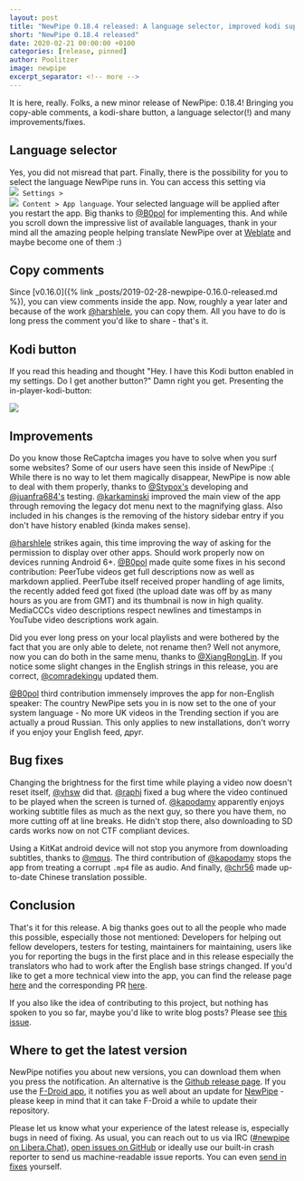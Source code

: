 ```yaml
---
layout: post
title: "NewPipe 0.18.4 released: A language selector, improved kodi support and more"
short: "NewPipe 0.18.4 released"
date: 2020-02-21 00:00:00 +0100
categories: [release, pinned]
author: Poolitzer
image: newpipe
excerpt_separator: <!-- more -->
---
```


It is here, really. Folks, a new minor release of NewPipe: 0.18.4! Bringing you copy-able comments, a kodi-share button, a language selector(!) and many improvements/fixes.
<!-- more -->

## Language selector

Yes, you did not misread that part. Finally, there is the possibility for you to select the language NewPipe runs in. You can access this setting via <code><nobr><img src="{{ site.baseurl }}/img/icons/baseline-settings-20px.svg" /> Settings</nobr> > <nobr><img src="{{ site.baseurl }}/img/icons/baseline-language-20px.svg" /> Content</nobr> > <nobr>App language</nobr></code>. Your selected language will be applied after you restart the app. Big thanks to [@B0pol](https://github.com/B0pol) for implementing this. And while you scroll down the impressive list of available languages, thank in your mind all the amazing people helping translate NewPipe over at [Weblate](https://hosted.weblate.org/projects/newpipe/) and maybe become one of them :)

## Copy comments

Since [v0.16.0]({% link _posts/2019-02-28-newpipe-0.16.0-released.md %}), you can view comments inside the app. Now, roughly a year later and because of the work [@harshlele](https://github.com/harshlele), you can copy them. All you have to do is long press the comment you'd like to share - that's it.

## Kodi button

If you read this heading and thought "Hey. I have this Kodi button enabled in my settings. Do I get another button?" Damn right you get. Presenting the in-player-kodi-button:

<img class="no-flow vertical" src="{{ site.baseurl }}/img/screenshots/kodi_player_button.jpg"/>


## Improvements

Do you know those ReCaptcha images you have to solve when you surf some websites? Some of our users have seen this inside of NewPipe :( While there is no way to let them magically disappear, NewPipe is now able to deal with them properly, thanks to [@Stypox's](https://github.com/Stypox) developing and [@juanfra684's](https://github.com/juanfra684) testing. [@karkaminski](https://github.com/karkaminski) improved the main view of the app through removing the legacy dot menu next to the magnifying glass. Also included in his changes is the removing of the history sidebar entry if you don't have history enabled (kinda makes sense). 

[@harshlele](https://github.com/harshlele) strikes again, this time improving the way of asking for the permission to display over other apps. Should work properly now on devices running Android 6+. [@B0pol](https://github.com/B0pol) made quite some fixes in his second contribution: PeerTube videos get full descriptions now as well as markdown applied. PeerTube itself received proper handling of age limits, the recently added feed got fixed (the upload date was off by as many hours as you are from GMT) and its thumbnail is now in high quality. MediaCCCs video descriptions respect newlines and timestamps in YouTube video descriptions work again.

Did you ever long press on your local playlists and were bothered by the fact that you are only able to delete, not rename then? Well not anymore, now you can do both in the same menu, thanks to [@XiangRongLin](https://github.com/XiangRongLin). If you notice some slight changes in the English strings in this release, you are correct, [@comradekingu](https://github.com/comradekingu) updated them.

[@B0pol](https://github.com/B0pol) third contribution immensely improves the app for non-English speaker: The country NewPipe sets you in is now set to the one of your system language - No more UK videos in the Trending section if you are actually a proud Russian. This only applies to new installations, don't worry if you enjoy your English feed, друг.

## Bug fixes

Changing the brightness for the first time while playing a video now doesn't reset itself, [@vhsw](https://github.com/vhsw) did that. [@raphj](https://github.com/raphj) fixed a bug where the video continued to be played when the screen is turned of. [@kapodamy](https://github.com/kapodamy) apparently enjoys working subtitle files as much as the next guy, so there you have them, no more cutting off at line breaks. He didn't stop there, also downloading to SD cards works now on not CTF compliant devices.

Using a KitKat android device will not stop you anymore from downloading subtitles, thanks to [@mqus](https://github.com/mqus).  The third contribution of [@kapodamy](https://github.com/kapodamy) stops the app from treating a corrupt <code>.mp4</code> file as audio. And finally, [@chr56](https://github.com/chr56) made up-to-date Chinese translation possible.


## Conclusion

That's it for this release. A big thanks goes out to all the people who made this possible, especially those not mentioned: Developers for helping out fellow developers, testers for testing, maintainers for maintaining, users like you for reporting the bugs in the first place and in this release especially the translators who had to work after the English base strings changed. If you'd like to get a more technical view into the app, you can find the release page [here](https://github.com/TeamNewPipe/NewPipe/releases/tag/v0.18.4) and the corresponding PR [here](https://github.com/TeamNewPipe/NewPipe/pull/3113).

If you also like the idea of contributing to this project, but nothing has spoken to you so far, maybe you'd like to write blog posts? Please see [this issue](https://github.com/TeamNewPipe/website/issues/125).


## Where to get the latest version

NewPipe notifies you about new versions, you can download them when you press the notification. An alternative is the [Github release page](https://github.com/TeamNewPipe/NewPipe/releases). If you use the [F-Droid app](https://f-droid.org/), it notifies you as well about an update for [NewPipe](https://f-droid.org/packages/org.schabi.newpipe/) - please keep in mind that it can take F-Droid a while to update their repository.

Please let us know what your experience of the latest release is, especially bugs in need of fixing. As usual, you can reach out to us via IRC ([#newpipe on Libera.Chat](https://web.libera.chat/#newpipe)), [open issues on GitHub](https://github.com/TeamNewPipe/NewPipe/issues/new) or ideally use our built-in crash reporter to send us machine-readable issue reports. You can even [send in fixes](https://github.com/TeamNewPipe/NewPipe/blob/dev/.github/CONTRIBUTING.md#bug-fixing) yourself.
